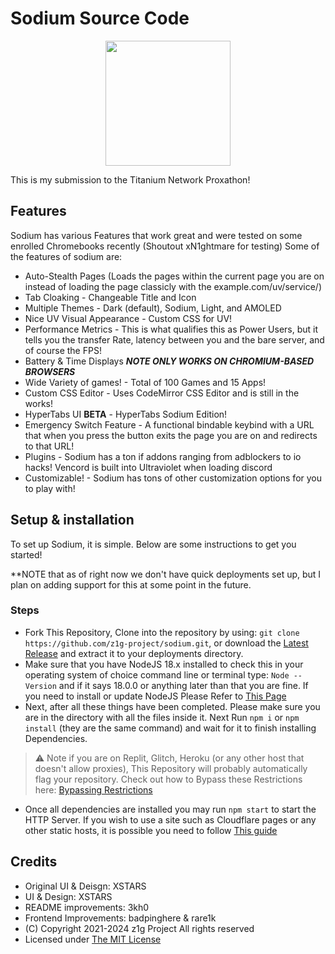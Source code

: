 # Sodium Source Code

<p align="center">
  <img src="./sodium-static/public/sodium.png" height="200">
</p>

This is my submission to the Titanium Network Proxathon!

## Features

Sodium has various Features that work great and were tested on some enrolled Chromebooks recently (Shoutout xN1ghtmare for testing)
Some of the features of sodium are:

- Auto-Stealth Pages (Loads the pages within the current page you are on instead of loading the page classicly with the example.com/uv/service/)
- Tab Cloaking - Changeable Title and Icon
- Multiple Themes - Dark (default), Sodium, Light, and AMOLED
- Nice UV Visual Appearance - Custom CSS for UV!
- Performance Metrics - This is what qualifies this as Power Users, but it tells you the transfer Rate, latency between you and the bare server, and of course the FPS!
- Battery & Time Displays ***NOTE ONLY WORKS ON CHROMIUM-BASED BROWSERS***
- Wide Variety of games! - Total of 100 Games and 15 Apps!
- Custom CSS Editor - Uses CodeMirror CSS Editor and is still in the works!
- HyperTabs UI **BETA** - HyperTabs Sodium Edition!
- Emergency Switch Feature - A functional bindable keybind with a URL that when you press the button exits the page you are on and redirects to that URL!
- Plugins - Sodium has a ton if addons ranging from adblockers to io hacks! Vencord is built into Ultraviolet when loading discord
- Customizable! - Sodium has tons of other customization options for you to play with!

## Setup & installation

To set up Sodium, it is simple. Below are some instructions to get you started!

**NOTE that as of right now we don't have quick deployments set up, but I plan on adding support for this at some point in the future.

### Steps

- Fork This Repository, Clone into the repository by using: `git clone https://github.com/z1g-project/sodium.git`, or download the [Latest Release](https://github.com/z1g-project/sodium/releases) and extract it to your deployments directory.
- Make sure that you have NodeJS 18.x installed to check this in your operating system of choice command line or terminal type: `Node --Version` and if it says 18.0.0 or anything later than that you are fine. If you need to install or update NodeJS Please Refer to [This Page](https://nodejs.org/en/download)
- Next, after all these things have been completed. Please make sure you are in the directory with all the files inside it. Next Run `npm i` or `npm install` (they are the same command) and wait for it to finish installing Dependencies.

> ⚠️ Note if you are on Replit, Glitch, Heroku (or any other host that doesn't allow proxies), This Repository will probably automatically flag your repository. Check out how to Bypass these Restrictions here: [Bypassing Restrictions](https://github.com/holy-unblocker/website-aio/wiki/Circumventing-deployment-restrictions)

- Once all dependencies are installed you may run `npm start` to start the HTTP Server. If you wish to use a site such as Cloudflare pages or any other static hosts, it is possible you need to follow [This guide](static-hosting.md)

## Credits

- Original UI & Deisgn: XSTARS
- UI & Design: XSTARS
- README improvements: 3kh0
- Frontend Improvements: badpinghere & rare1k
- (C) Copyright 2021-2024 z1g Project All rights reserved
- Licensed under [The MIT License](https://github.com/z1g-project/sodium/blob/master/LICENSE.txt)
